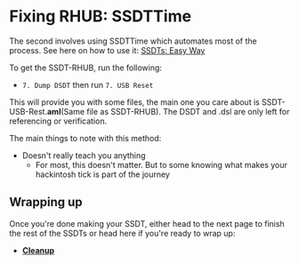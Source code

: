 # Fixing RHUB: SSDTTime

The second involves using SSDTTime which automates most of the process. See here on how to use it: [SSDTs: Easy Way](/ssdt-methods/ssdt-easy.md)

To get the SSDT-RHUB, run the following:

* `7. Dump DSDT` then run `7. USB Reset`

This will provide you with some files, the main one you care about is SSDT-USB-Rest.**aml**(Same file as SSDT-RHUB). The DSDT and .dsl are only left for referencing or verification.

The main things to note with this method:

* Doesn't really teach you anything
  * For most, this doesn't matter. But to some knowing what makes your hackintosh tick is part of the journey

## Wrapping up

Once you're done making your SSDT, either head to the next page to finish the rest of the SSDTs or head here if you're ready to wrap up:

* [**Cleanup**](/cleanup.md)
